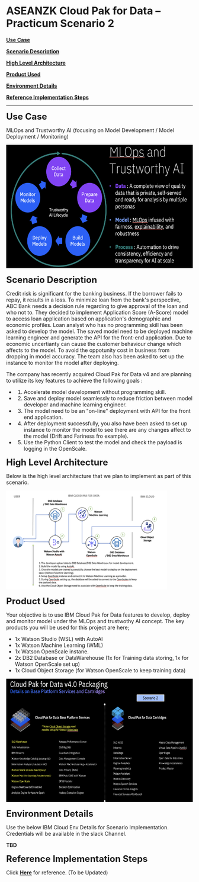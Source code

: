 # ASEANZK Cloud Pak for Data – Practicum Scenario 2

[**Use Case**](#_Toc109841334)

[**Scenario Description**](#_Toc109841335)

[**High Level Architecture**](#_Toc109841336)

[**Product Used**](#_Toc109841337)

[**Environment Details**](#_Toc109841338)

[**Reference Implementation Steps**](#_Toc109841339)

------

<span id="_Toc109841334" class="anchor"></span>
<font size="5">**Use Case**</font>

MLOps and Trustworthy AI (focusing on Model Development / Model Deployment / Monitoring)

<img src="./media/image3.png" style="width:6.1923in;height:3.47067in" alt="Product List" />

<span id="_Toc109841335" class="anchor"></span>
<font size="5">**Scenario Description**</font>

Credit risk is significant for the banking business. If the borrower fails to repay, it results in a loss. To minimize loan from the bank's perspective, ABC Bank needs a decision rule regarding to give approval of the loan and who not to. They decided to implement Application Score (A-Score) model to  access loan application based on application's demographic and economic profiles. Loan analyst who has no programming skill has been asked to develop the model. The saved model need to be deployed machine learning engineer and generate the API for the front-end application. Due to economic uncertianty can cause the customer behaviour change which affects to the model. To avoid the oppotunity cost in business from dropping in model accuracy. The team also has been asked to set up the instance to monitor the model after deploying.

The company has recently acquired Cloud Pak for Data v4 and are planning to utilize its key features to achieve the following goals ​:

- 1. Accelerate model development without programming skill.
- 2. Save and deploy model seamlessly to reduce friction between model developer and machine learning engineer.
- 3. The model need to be an "on-line" deployment with API for the front end application. 
- 4. After deployment successfully, you also have been asked to set up instance to monitor the model to see there are any changes affect to the model (Drift and Fariness fro example).
- 5. Use the Python Client to test the model and check the payload is logging in the OpenScale.


​<span id="_Toc109841336" class="anchor"></span>
<font size="5">**High Level Architecture**</font>

Below is the high level architecture that we plan to implement as part
of this scenario.

<img src="./media/image4.png" style="width:4.52188in;height:2.78114in" alt="Architecture" />

<span id="_Toc109841337" class="anchor"></span>
<font size="5">**Product Used**</font>

Your objective is to use IBM Cloud Pak for Data features to develop, deploy and monitor model under the MLOps and trustwothy AI concept. The key products you will be used for this project are here;

- 1x Watson Studio (WSL) with AutoAI
- 1x Watson Machine Learning (WML) 
- 1x Watson OpenScale instane. 
- 2x DB2 Database or DataWarehouse (1x for Training data storing, 1x for Watson OpenScale set up)
- 1x Cloud Object Storage (for Watson OpenScale to keep training data)

<img src="./media/image5.png" style="width:6.1923in;height:3.47067in" alt="Product List" />

<span id="_Toc109841338" class="anchor"></span>
<font size="5">**Environment Details**</font>

Use the below IBM Cloud Env Details for Scenario Implementation.
Credentials will be available in the slack Channel.

**TBD**

<span id="_Toc109841339" class="anchor"></span>
<font size="5"> **Reference Implementation Steps** </font>

Click [**Here**](Scenario1.pdf) for reference. (To be Updated)
